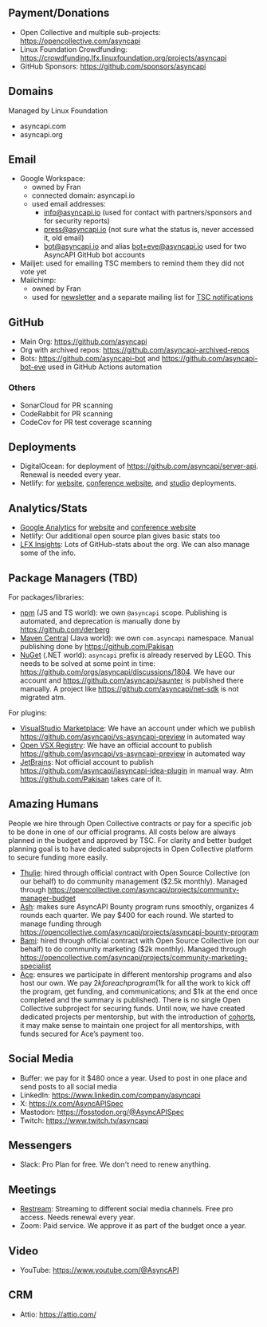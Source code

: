 ## Payment/Donations

- Open Collective and multiple sub-projects: https://opencollective.com/asyncapi
- Linux Foundation Crowdfunding: https://crowdfunding.lfx.linuxfoundation.org/projects/asyncapi
- GitHub Sponsors: https://github.com/sponsors/asyncapi

## Domains

Managed by Linux Foundation

- asyncapi.com
- asyncapi.org

## Email

- Google Workspace:
  - owned by Fran
  - connected domain: asyncapi.io
  - used email addresses:
    - info@asyncapi.io (used for contact with partners/sponsors and for security reports)
    - press@asyncapi.io (not sure what the status is, never accessed it, old email)
    - bot@asyncapi.io and alias bot+eve@asyncapi.io used for two AsyncAPI GitHub bot accounts
- Mailjet: used for emailing TSC members to remind them they did not vote yet
- Mailchimp:
  - owned by Fran
  - used for [newsletter](https://www.asyncapi.com/en/newsletter) and a separate mailing list for [TSC notifications](https://www.asyncapi.com/community/tsc)

## GitHub

- Main Org: https://github.com/asyncapi
- Org with archived repos: https://github.com/asyncapi-archived-repos
- Bots: https://github.com/asyncapi-bot and https://github.com/asyncapi-bot-eve used in GitHub Actions automation

### Others

- SonarCloud for PR scanning
- CodeRabbit for PR scanning
- CodeCov for PR test coverage scanning
  
## Deployments

- DigitalOcean: for deployment of https://github.com/asyncapi/server-api. Renewal is needed every year.
- Netlify: for [website](https://github.com/asyncapi/website), [conference website](https://github.com/asyncapi/conference-website), and [studio](https://github.com/asyncapi/studio) deployments.

## Analytics/Stats

- [Google Analytics](https://analytics.google.com/analytics/web/#/p271857523) for [website](https://github.com/asyncapi/website) and [conference website](https://github.com/asyncapi/conference-website)
- Netlify: Our additional open source plan gives basic stats too
- [LFX Insights](https://lfx.linuxfoundation.org/tools/insights/): Lots of GitHub-stats about the org. We can also manage some of the info.

## Package Managers (TBD)

For packages/libraries:
- [npm](https://www.npmjs.com/) (JS and TS world): we own `@asyncapi` scope. Publishing is automated, and deprecation is manually done by https://github.com/derberg
- [Maven Central](https://central.sonatype.com/) (Java world): we own `com.asyncapi` namespace. Manual publishing done by https://github.com/Pakisan
- [NuGet](https://www.nuget.org/) (.NET world): `asyncapi` prefix is already reserved by LEGO. This needs to be solved at some point in time: https://github.com/orgs/asyncapi/discussions/1804. We have our account and https://github.com/asyncapi/saunter is published there manually. A project like https://github.com/asyncapi/net-sdk is not migrated atm.

For plugins:
- [VisualStudio Marketplace](https://marketplace.visualstudio.com/publishers/asyncapi): We have an account under which we publish https://github.com/asyncapi/vs-asyncapi-preview in automated way
- [Open VSX Registry](https://open-vsx.org/namespace/asyncapi): We have an official account to publish https://github.com/asyncapi/vs-asyncapi-preview in automated way
- [JetBrains](https://plugins.jetbrains.com/plugin/15673-asyncapi#): Not official account to publish https://github.com/asyncapi/jasyncapi-idea-plugin in manual way. Atm https://github.com/Pakisan takes care of it.

## Amazing Humans

People we hire through Open Collective contracts or pay for a specific job to be done in one of our official programs. All costs below are always planned in the budget and approved by TSC. For clarity and better budget planning goal is to have dedicated subprojects in Open Collective platform to secure funding more easily.

- [Thulie](https://github.com/thulieblack): hired through official contract with Open Source Collective (on our behalf) to do community management ($2.5k monthly). Managed through https://opencollective.com/asyncapi/projects/community-manager-budget
- [Ash](https://github.com/aeworxet): makes sure AsyncAPI Bounty program runs smoothly, organizes 4 rounds each quarter. We pay $400 for each round. We started to manage funding through https://opencollective.com/asyncapi/projects/asyncapi-bounty-program
- [Bami](https://github.com/iambami): hired through official contract with Open Source Collective (on our behalf) to do community marketing ($2k monthly). Managed through https://opencollective.com/asyncapi/projects/community-marketing-specialist
- [Ace](https://github.com/AceTheCreator): ensures we participate in different mentorship programs and also host our own. We pay $2k for each program ($1k for all the work to kick off the program, get funding, and communications; and $1k at the end once completed and the summary is published). There is no single Open Collective subproject for securing funds. Until now, we have created dedicated projects per mentorship, but with the introduction of [cohorts](https://www.asyncapi.com/blog/2024-mentorship-program-summary#refocus-setting-our-future-intentions), it may make sense to maintain one project for all mentorships, with funds secured for Ace’s payment too.

## Social Media

- Buffer: we pay for it $480 once a year. Used to post in one place and send posts to all social media
- LinkedIn: https://www.linkedin.com/company/asyncapi
- X: https://x.com/AsyncAPISpec
- Mastodon: https://fosstodon.org/@AsyncAPISpec
- Twitch: https://www.twitch.tv/asyncapi

## Messengers

- Slack: Pro Plan for free. We don't need to renew anything.

## Meetings

- [Restream](https://restream.io/): Streaming to different social media channels. Free pro access. Needs renewal every year.
- Zoom: Paid service. We approve it as part of the budget once a year.

## Video

- YouTube: https://www.youtube.com/@AsyncAPI

## CRM

- Attio: https://attio.com/

